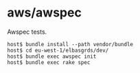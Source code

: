 # aws/awspec

Awspec tests.

    host$ bundle install --path vendor/bundle
    host$ cd eu-west-1/elbasgrds/dev/
    host$ bundle exec awspec init
    host$ bundle exec rake spec
